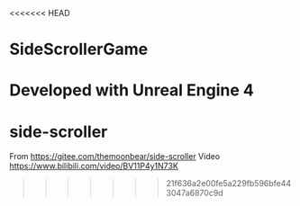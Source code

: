 <<<<<<< HEAD
# SideScrollerGame

Developed with Unreal Engine 4
=======
# side-scroller
From https://gitee.com/themoonbear/side-scroller
Video https://www.bilibili.com/video/BV11P4y1N73K
>>>>>>> 21f636a2e00fe5a229fb596bfe443047a6870c9d
